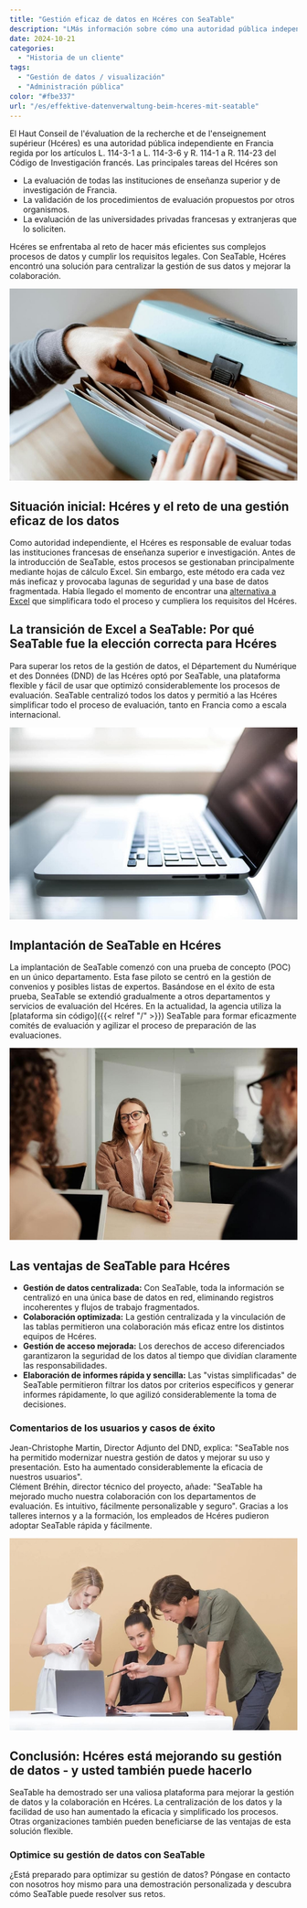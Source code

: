 ```yaml
---
title: "Gestión eficaz de datos en Hcéres con SeaTable"
description: "LMás información sobre cómo una autoridad pública independiente utiliza SeaTable."
date: 2024-10-21
categories: 
  - "Historia de un cliente"
tags: 
  - "Gestión de datos / visualización"
  - "Administración pública"
color: "#fbe337"
url: "/es/effektive-datenverwaltung-beim-hceres-mit-seatable"
---
```


El Haut Conseil de l'évaluation de la recherche et de l'enseignement supérieur (Hcéres) es una autoridad pública independiente en Francia regida por los artículos L. 114-3-1 a L. 114-3-6 y R. 114-1 a R. 114-23 del Código de Investigación francés. Las principales tareas del Hcéres son

- La evaluación de todas las instituciones de enseñanza superior y de investigación de Francia.
- La validación de los procedimientos de evaluación propuestos por otros organismos.
- La evaluación de las universidades privadas francesas y extranjeras que lo soliciten.  
    
Hcéres se enfrentaba al reto de hacer más eficientes sus complejos procesos de datos y cumplir los requisitos legales. Con SeaTable, Hcéres encontró una solución para centralizar la gestión de sus datos y mejorar la colaboración.

![](pexels-anete-lusina-4792285-1.jpg)

## Situación inicial: Hcéres y el reto de una gestión eficaz de los datos

Como autoridad independiente, el Hcéres es responsable de evaluar todas las instituciones francesas de enseñanza superior e investigación. Antes de la introducción de SeaTable, estos procesos se gestionaban principalmente mediante hojas de cálculo Excel. Sin embargo, este método era cada vez más ineficaz y provocaba lagunas de seguridad y una base de datos fragmentada. Había llegado el momento de encontrar una [alternativa a Excel](https://seatable.com/es/excel-alternative/) que simplificara todo el proceso y cumpliera los requisitos del Hcéres.

## La transición de Excel a SeaTable: Por qué SeaTable fue la elección correcta para Hcéres

Para superar los retos de la gestión de datos, el Département du Numérique et des Données (DND) de las Hcéres optó por SeaTable, una plataforma flexible y fácil de usar que optimizó considerablemente los procesos de evaluación. SeaTable centralizó todos los datos y permitió a las Hcéres simplificar todo el proceso de evaluación, tanto en Francia como a escala internacional.

![](pexels-natri-792199-1.jpg)

## Implantación de SeaTable en Hcéres

La implantación de SeaTable comenzó con una prueba de concepto (POC) en un único departamento. Esta fase piloto se centró en la gestión de convenios y posibles listas de expertos. Basándose en el éxito de esta prueba, SeaTable se extendió gradualmente a otros departamentos y servicios de evaluación del Hcéres. En la actualidad, la agencia utiliza la [plataforma sin código]({{< relref "/" >}}) SeaTable para formar eficazmente comités de evaluación y agilizar el proceso de preparación de las evaluaciones.

![](pexels-edmond-dantes-4342496-1.jpg)

## Las ventajas de SeaTable para Hcéres

- **Gestión de datos centralizada:** Con SeaTable, toda la información se centralizó en una única base de datos en red, eliminando registros incoherentes y flujos de trabajo fragmentados.
- **Colaboración optimizada:** La gestión centralizada y la vinculación de las tablas permitieron una colaboración más eficaz entre los distintos equipos de Hcéres.
- **Gestión de acceso mejorada:** Los derechos de acceso diferenciados garantizaron la seguridad de los datos al tiempo que dividían claramente las responsabilidades.
- **Elaboración de informes rápida y sencilla:** Las "vistas simplificadas" de SeaTable permitieron filtrar los datos por criterios específicos y generar informes rápidamente, lo que agilizó considerablemente la toma de decisiones.

### Comentarios de los usuarios y casos de éxito

Jean-Christophe Martin, Director Adjunto del DND, explica: "SeaTable nos ha permitido modernizar nuestra gestión de datos y mejorar su uso y presentación. Esto ha aumentado considerablemente la eficacia de nuestros usuarios".  
Clément Bréhin, director técnico del proyecto, añade: "SeaTable ha mejorado mucho nuestra colaboración con los departamentos de evaluación. Es intuitivo, fácilmente personalizable y seguro". Gracias a los talleres internos y a la formación, los empleados de Hcéres pudieron adoptar SeaTable rápida y fácilmente.

![](pexels-moose-photos-170195-1036641-1.jpg)

## Conclusión: Hcéres está mejorando su gestión de datos - y usted también puede hacerlo

SeaTable ha demostrado ser una valiosa plataforma para mejorar la gestión de datos y la colaboración en Hcéres. La centralización de los datos y la facilidad de uso han aumentado la eficacia y simplificado los procesos. Otras organizaciones también pueden beneficiarse de las ventajas de esta solución flexible.

### Optimice su gestión de datos con SeaTable

¿Está preparado para optimizar su gestión de datos? Póngase en contacto con nosotros hoy mismo para una demostración personalizada y descubra cómo SeaTable puede resolver sus retos.
